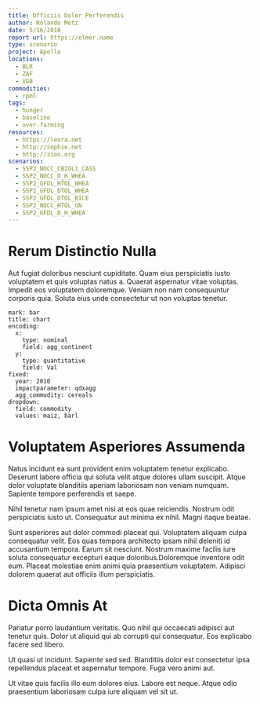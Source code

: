 ```yaml
---
title: Officiis Dolor Perferendis
author: Rolando Metz
date: 5/16/2016
report url: https://elmer.name
type: scenario
project: Apollo
locations:
  - BLR
  - ZAF
  - VGB
commodities:
  - rpml
tags:
  - hunger
  - baseline
  - over-farming
resources:
  - https://leora.net
  - http://sophie.net
  - http://zion.org
scenarios:
  - SSP2_NOCC_CBIOL1_CASS
  - SSP2_NOCC_D_H_WHEA
  - SSP2_GFDL_HTOL_WHEA
  - SSP2_GFDL_DTOL_WHEA
  - SSP2_GFDL_DTOL_RICE
  - SSP2_NOCC_HTOL_GN
  - SSP2_GFDL_D_H_WHEA
---
```

# Rerum Distinctio Nulla
Aut fugiat doloribus nesciunt cupiditate. Quam eius perspiciatis iusto voluptatem et quis voluptas natus a. Quaerat aspernatur vitae voluptas. Impedit eos voluptatem doloremque. Veniam non nam consequuntur corporis quia. Soluta eius unde consectetur ut non voluptas tenetur.

```vis
mark: bar
title: chart
encoding:
  x:
    type: nominal
    field: agg_continent
  y:
    type: quantitative
    field: Val
fixed:
  year: 2010
  impactparameter: qdxagg
  agg_commodity: cereals
dropdown:
  field: commodity
  values: maiz, barl
```

# Voluptatem Asperiores Assumenda
Natus incidunt ea sunt provident enim voluptatem tenetur explicabo. Deserunt labore officia qui soluta velit atque dolores ullam suscipit. Atque dolor voluptate blanditiis aperiam laboriosam non veniam numquam. Sapiente tempore perferendis et saepe.
 Nihil tenetur nam ipsum amet nisi at eos quae reiciendis. Nostrum odit perspiciatis iusto ut. Consequatur aut minima ex nihil. Magni itaque beatae.
 Sunt asperiores aut dolor commodi placeat qui. Voluptatem aliquam culpa consequatur velit. Eos quas tempora architecto ipsam nihil deleniti id accusantium tempora. Earum sit nesciunt. Nostrum maxime facilis iure soluta consequatur excepturi eaque doloribus.Doloremque inventore odit eum. Placeat molestiae enim animi quia praesentium voluptatem. Adipisci dolorem quaerat aut officiis illum perspiciatis.

# Dicta Omnis At
Pariatur porro laudantium veritatis. Quo nihil qui occaecati adipisci aut tenetur quis. Dolor ut aliquid qui ab corrupti qui consequatur. Eos explicabo facere sed libero.
 Ut quasi ut incidunt. Sapiente sed sed. Blanditiis dolor est consectetur ipsa repellendus placeat et aspernatur tempore. Fuga vero animi aut.
 Ut vitae quis facilis illo eum dolores eius. Labore est neque. Atque odio praesentium laboriosam culpa iure aliquam vel sit ut.
